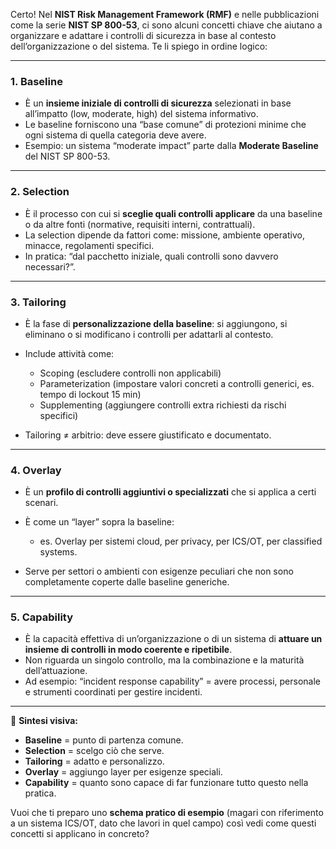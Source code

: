 Certo! Nel **NIST Risk Management Framework (RMF)** e nelle pubblicazioni come la serie **NIST SP 800-53**, ci sono alcuni concetti chiave che aiutano a organizzare e adattare i controlli di sicurezza in base al contesto dell’organizzazione o del sistema. Te li spiego in ordine logico:

---

### 1. **Baseline**

* È un **insieme iniziale di controlli di sicurezza** selezionati in base all’impatto (low, moderate, high) del sistema informativo.
* Le baseline forniscono una “base comune” di protezioni minime che ogni sistema di quella categoria deve avere.
* Esempio: un sistema “moderate impact” parte dalla **Moderate Baseline** del NIST SP 800-53.

---

### 2. **Selection**

* È il processo con cui si **sceglie quali controlli applicare** da una baseline o da altre fonti (normative, requisiti interni, contrattuali).
* La selection dipende da fattori come: missione, ambiente operativo, minacce, regolamenti specifici.
* In pratica: “dal pacchetto iniziale, quali controlli sono davvero necessari?”.

---

### 3. **Tailoring**

* È la fase di **personalizzazione della baseline**: si aggiungono, si eliminano o si modificano i controlli per adattarli al contesto.
* Include attività come:

  * Scoping (escludere controlli non applicabili)
  * Parameterization (impostare valori concreti a controlli generici, es. tempo di lockout 15 min)
  * Supplementing (aggiungere controlli extra richiesti da rischi specifici)
* Tailoring ≠ arbitrio: deve essere giustificato e documentato.

---

### 4. **Overlay**

* È un **profilo di controlli aggiuntivi o specializzati** che si applica a certi scenari.
* È come un “layer” sopra la baseline:

  * es. Overlay per sistemi cloud, per privacy, per ICS/OT, per classified systems.
* Serve per settori o ambienti con esigenze peculiari che non sono completamente coperte dalle baseline generiche.

---

### 5. **Capability**

* È la capacità effettiva di un’organizzazione o di un sistema di **attuare un insieme di controlli in modo coerente e ripetibile**.
* Non riguarda un singolo controllo, ma la combinazione e la maturità dell’attuazione.
* Ad esempio: “incident response capability” = avere processi, personale e strumenti coordinati per gestire incidenti.

---

🔑 **Sintesi visiva:**

* **Baseline** = punto di partenza comune.
* **Selection** = scelgo ciò che serve.
* **Tailoring** = adatto e personalizzo.
* **Overlay** = aggiungo layer per esigenze speciali.
* **Capability** = quanto sono capace di far funzionare tutto questo nella pratica.

Vuoi che ti preparo uno **schema pratico di esempio** (magari con riferimento a un sistema ICS/OT, dato che lavori in quel campo) così vedi come questi concetti si applicano in concreto?

